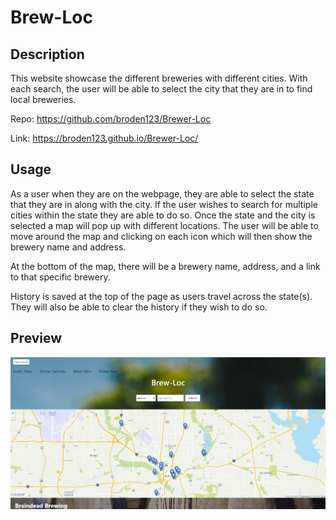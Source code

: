 # Brew-Loc

## Description

This website showcase the different breweries with different cities. With each search, the user will be able to select the city that they are in to find local breweries.

Repo: https://github.com/broden123/Brewer-Loc

Link: https://broden123.github.io/Brewer-Loc/

## Usage

As a user when they are on the webpage, they are able to select the state that they are in along with the city. If the user wishes to search for multiple cities within the state they are able to do so. Once the state and the city is selected a map will pop up with different locations. The user will be able to move around the map and clicking on each icon which will then show the brewery name and address.

At the bottom of the map, there will be a brewery name, address, and a link to that specific brewery.

History is saved at the top of the page as users travel across the state(s). They will also be able to clear the history if they wish to do so.

## Preview

![Website Preview](/assets/brewlocpreview.png)
